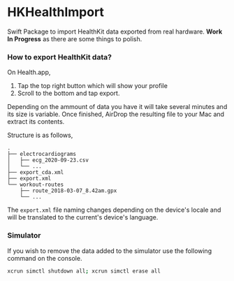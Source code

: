 # HKHealthImport

Swift Package to import HealthKit data exported from real hardware. **Work In Progress** as there are some things to polish.

### How to export HealthKit data?

On Health.app,

1. Tap the top right button which will show your profile
2. Scroll to the bottom and tap export.

Depending on the ammount of data you have it will take several minutes and its size is variable. Once finished, AirDrop the resulting file to your Mac and extract its contents.

Structure is as follows,

```
.
├── electrocardiograms
│   ├── ecg_2020-09-23.csv
│   └── ...
├── export_cda.xml
├── export.xml
└── workout-routes
    ├── route_2018-03-07_8.42am.gpx
    └── ...
```

The `export.xml` file naming changes depending on the device's locale and will be translated to the current's device's language.


### Simulator


If you wish to remove the data added to the simulator use the following command on the console.

```bash
xcrun simctl shutdown all; xcrun simctl erase all
```
